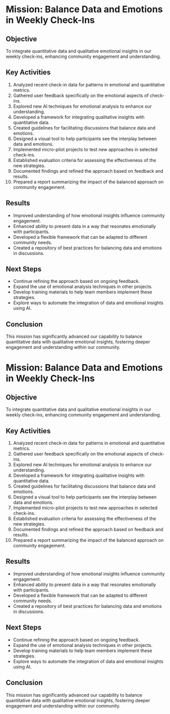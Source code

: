 

# Mission: Balance Data and Emotions in Weekly Check-Ins

## Objective
To integrate quantitative data and qualitative emotional insights in our weekly check-ins, enhancing community engagement and understanding.

## Key Activities
1. Analyzed recent check-in data for patterns in emotional and quantitative metrics.
2. Gathered user feedback specifically on the emotional aspects of check-ins.
3. Explored new AI techniques for emotional analysis to enhance our understanding.
4. Developed a framework for integrating qualitative insights with quantitative data.
5. Created guidelines for facilitating discussions that balance data and emotions.
6. Designed a visual tool to help participants see the interplay between data and emotions.
7. Implemented micro-pilot projects to test new approaches in selected check-ins.
8. Established evaluation criteria for assessing the effectiveness of the new strategies.
9. Documented findings and refined the approach based on feedback and results.
10. Prepared a report summarizing the impact of the balanced approach on community engagement.

## Results
- Improved understanding of how emotional insights influence community engagement.
- Enhanced ability to present data in a way that resonates emotionally with participants.
- Developed a flexible framework that can be adapted to different community needs.
- Created a repository of best practices for balancing data and emotions in discussions.

## Next Steps
- Continue refining the approach based on ongoing feedback.
- Expand the use of emotional analysis techniques in other projects.
- Develop training materials to help team members implement these strategies.
- Explore ways to automate the integration of data and emotional insights using AI.

## Conclusion
This mission has significantly advanced our capability to balance quantitative data with qualitative emotional insights, fostering deeper engagement and understanding within our community.

# Mission: Balance Data and Emotions in Weekly Check-Ins

## Objective
To integrate quantitative data and qualitative emotional insights in our weekly check-ins, enhancing community engagement and understanding.

## Key Activities
1. Analyzed recent check-in data for patterns in emotional and quantitative metrics.
2. Gathered user feedback specifically on the emotional aspects of check-ins.
3. Explored new AI techniques for emotional analysis to enhance our understanding.
4. Developed a framework for integrating qualitative insights with quantitative data.
5. Created guidelines for facilitating discussions that balance data and emotions.
6. Designed a visual tool to help participants see the interplay between data and emotions.
7. Implemented micro-pilot projects to test new approaches in selected check-ins.
8. Established evaluation criteria for assessing the effectiveness of the new strategies.
9. Documented findings and refined the approach based on feedback and results.
10. Prepared a report summarizing the impact of the balanced approach on community engagement.

## Results
- Improved understanding of how emotional insights influence community engagement.
- Enhanced ability to present data in a way that resonates emotionally with participants.
- Developed a flexible framework that can be adapted to different community needs.
- Created a repository of best practices for balancing data and emotions in discussions.

## Next Steps
- Continue refining the approach based on ongoing feedback.
- Expand the use of emotional analysis techniques in other projects.
- Develop training materials to help team members implement these strategies.
- Explore ways to automate the integration of data and emotional insights using AI.

## Conclusion
This mission has significantly advanced our capability to balance quantitative data with qualitative emotional insights, fostering deeper engagement and understanding within our community.
